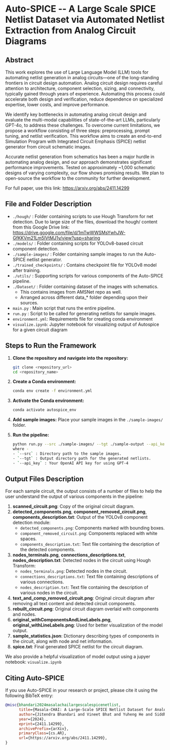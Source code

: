 # Auto-SPICE -- A Large Scale SPICE Netlist Dataset via Automated Netlist Extraction from Analog Circuit Diagrams

## Abstract
This work explores the use of Large Language Model (LLM) tools for automating netlist generation in analog circuits—one of the long-standing frontiers in circuit design automation. Analog circuit design requires careful attention to architecture, component selection, sizing, and connectivity, typically gained through years of experience. Automating this process could accelerate both design and verification, reduce dependence on specialized expertise, lower costs, and improve performance.

We identify key bottlenecks in automating analog circuit design and evaluate the multi-modal capabilities of state-of-the-art LLMs, particularly GPT-4o, to address these challenges. To overcome current limitations, we propose a workflow consisting of three steps: preprocessing, prompt tuning, and netlist verification. This workflow aims to create an end-to-end Simulation Program with Integrated Circuit Emphasis (SPICE) netlist generator from circuit schematic images.

Accurate netlist generation from schematics has been a major hurdle in automating analog design, and our approach demonstrates significant performance improvements. Tested on approximately ~1,000 schematic designs of varying complexity, our flow shows promising results. We plan to open-source the workflow to the community for further development.

For full paper, use this link: https://arxiv.org/abs/2411.14299

## File and Folder Description

- `./hough/` : Folder containing scripts to use Hough Transform for net detection. Due to large size of the files, download the hough/ content from this Google Drive link: https://drive.google.com/file/d/1mTwWWSMsYwhJW-GfKKVm21Lm5lVtMJ1y/view?usp=sharing
- `./models/` : Folder containing scripts for YOLOv8-based circuit component detection.
- `./sample-images/` : Folder containing sample images to run the Auto-SPICE netlist generator.
- `./trained_checkpoints/` : Contains checkpoint file for YOLOv8 model after training.
- `./utils/` : Supporting scripts for various components of the Auto-SPICE pipeline.
- `./Dataset/` : Folder containing dataset of the images with schematics.
     - This contains images from AMSNet repo as well.
     - Arranged across different data_* folder depending upon their sources.
- `main.py` : Main script that runs the entire pipeline.
- `run.py` : Script to be called for generating netlists for sample images.
- `environment.yml`: Requirements file for creating conda environment
- `visualize.ipynb`: Jupyter notebook for visualizing output of Autospice for a given circuit diagram

## Steps to Run the Framework

1. **Clone the repository and navigate into the repository:**

   ```bash
   git clone <repository_url>
   cd <repository_name>
2. **Create a Conda environment:**

   ```bash
   conda env create -f environment.yml
3. **Activate the Conda environment:**
	```bash
   conda activate autospice_env
4. **Add sample images:**
	Place your sample images in the `./sample-images/` folder.
5. **Run the pipeline:**
	```bash
	python run.py --src ./sample-images/ --tgt ./sample-output --api_key <openai_api_key>
	where - 
	- `--src` : Directory path to the sample images.
	- `--tgt` : Output directory path for the generated netlists.
	- `--api_key` : Your OpenAI API key for using GPT-4

## Output Files Description

For each sample circuit, the output consists of a number of files to help the user understand the output of various components in the pipeline:

1. **scanned_circuit.png**: Copy of the original circuit diagram.
2. **detected_components.png**, **component_removed_circuit.png**, **components_description.txt**: Output of the YOLOv8 component detection module:
   - `detected_components.png`: Components marked with bounding boxes.
   - `component_removed_circuit.png`: Components replaced with white spaces.
   - `components_description.txt`: Text file containing the description of the detected components.
3. **nodes_terminals.png**, **connections_descriptions.txt**, **nodes_description.txt**: Detected nodes in the circuit using Hough Transform:
   - `nodes_terminals.png`: Detected nodes in the circuit.
   - `connections_descriptions.txt`: Text file containing descriptions of various connections.
   - `nodes_description.txt`: Text file containing the description of various nodes in the circuit.
4. **text_and_comp_removed_circuit.png**: Original circuit diagram after removing all text content and detected circuit components.
5. **rebuilt_circuit.png**: Original circuit diagram overlaid with components and nodes.
6. **original_withComponentsAndLineLabels.png**, **original_withLineLabels.png**: Used for better visualization of the model output.
7. **sample_statistics.json**: Dictionary describing types of components in the circuit, along with node and net information.
8. **spice.txt**: Final generated SPICE netlist for the circuit diagram.

We also provide a helpful visualization of model output using a jupyer notebook: `visualize.ipynb`

## Citing Auto-SPICE

If you use Auto-SPICE in your research or project, please cite it using the following BibTeX entry:

```bibtex
@misc{bhandari2024masalachailargescalespicenetlist,
      title={Masala-CHAI: A Large-Scale SPICE Netlist Dataset for Analog Circuits by Harnessing AI}, 
      author={Jitendra Bhandari and Vineet Bhat and Yuheng He and Siddharth Garg and Hamed Rahmani and Ramesh Karri},
      year={2024},
      eprint={2411.14299},
      archivePrefix={arXiv},
      primaryClass={cs.AR},
      url={https://arxiv.org/abs/2411.14299}, 
}
